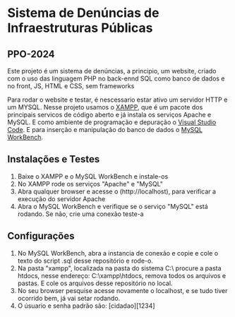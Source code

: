 # Sistema de Denúncias de Infraestruturas Públicas
## PPO-2024
Este projeto é um sistema de denúncias, a principio, um website, criado com o uso das linguagem PHP no back-ennd SQL como banco de dados e no front, JS, HTML e CSS, sem frameworks

Para rodar o website e testar, é nescessario estar ativo um servidor HTTP e um  MYSQL. Nesse projeto usamos o [XAMPP](https://www.apachefriends.org/pt_br/download.html), que é um pacote dos principais servicos de código aberto e já instala os serviços Apache e MySQL. E como ambiente de programação e depuração o [Visual Studio Code](https://code.visualstudio.com/). E para inserção e manipulação do banco de dados o [MySQL WorkBench](https://dev.mysql.com/downloads/workbench/).

## Instalações e Testes
1. Baixe o XAMPP e o MySQL WorkBench e instale-os
2. No XAMPP rode os serviços "Apache" e "MySQL"
3. Abra qualquer browser e acesse o (http://localhost), para verificar a execução do servidor Apache
4. Abra o MySQL WorkBench e verifique se o serviço "MySQL" está rodando. Se não, crie uma conexão teste-a

## Configurações
1. No MySQL WorkBench, abra a instancia de conexão e copie e cole o texto do script .sql desse repositório e rode-o.
2. Na pasta "xampp", localizada na pasta do sistema C:\ procure a pasta htdocs, nesse endereço: C:\xampp\htdocs, remova todos os arquivos e pastas. E cole os arquivos desse repositório no local.
3. No seu browser pesquise acesse novamente o localhost, e se tudo tiver ocorrido bem, já vai setar rodando.
4. O úsuario e senha padrão são: [cidadao][1234]
